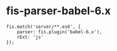 fis-parser-babel-6.x
============================

```
fis.match('server/**.es6', {
    parser: fis.plugin('babel-6.x'),
    rExt: 'js'
});
```
